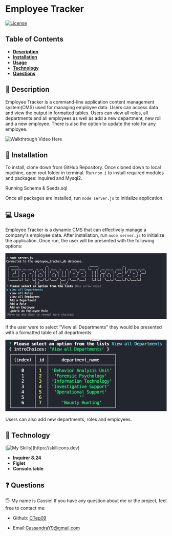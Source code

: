 # Employee Tracker

[![License](https://img.shields.io/badge/license-MIT-ff69b4)](https://opensource.org/license/MIT)

## Table of Contents

- [**Description**](#📑-description)
- [**Installation**](#💾-installation)
- [**Usage**](#💻-usage)
- [**Technology**](#🚀-technology)
- [**Questions**](#❓-questions)

## 📑 Description

Employee Tracker is a command-line application content management system(CMS) used for managing employee data. Users can access data and view the output in formatted tables. Users can view all roles, all departments and all employees as well as add a new department, new roll and a new employee. There is also the option to update the role for any employee.

![Walkthrough Video Here](https://youtu.be/fa7XoPzHQaEXoPzHQaE)

## 💾 Installation
To install, clone down from GitHub Repository. Once cloned down to local machine, open root folder in terminal. Run `npm i` to install required modules and packages: Inquired and Mysql2. 

Running Schema & Seeds.sql

Once all packages are installed, run `node server.js` to initialize application. 


## 💻 Usage

Employee Tracker is a dynamic CMS that can effectively manage a company's employee data. After installation, run `node server.js` to initialize the application. Once run, the user will be presented with the following options:

![Welcome Screen](./images/initialized-application.png)

If the user were to select "View all Departments" they would be presented with a formatted table of all departments:

![View All Departments Table](./images/all-dept-table.png)

Users can also add new departments, roles and employees.



## 🚀 Technology 
[![My Skills](https://skillicons.dev/icons?i=js,nodejs,mysql,)](https://skillicons.dev)
- **Inquirer 8.24**
- **Figlet**
- **Console.table**

## ❓ Questions

🖐 My name is Cassie! If you have any question about me or the project, feel free to contact me:

- Github: [CTep09](https://github.com/CTep09)

- Email:[CassandraY9@gmail.com](mailto:cassandray9@gmail.com)
